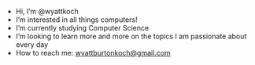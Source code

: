 - Hi, I’m @wyattkoch
- I’m interested in all things computers!
- I’m currently studying Computer Science
- I’m looking to learn more and more on the topics I am passionate about every day
- How to reach me: wyattburtonkoch@gmail.com

<!---
wyattkoch/wyattkoch is a ✨ special ✨ repository because its `README.md` (this file) appears on your GitHub profile.
You can click the Preview link to take a look at your changes.
--->
